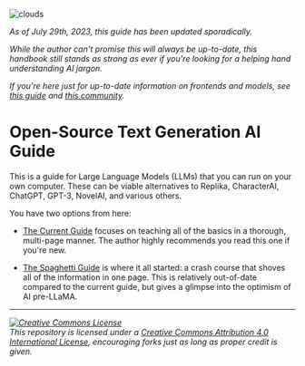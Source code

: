 ![clouds](https://user-images.githubusercontent.com/55674863/233225413-72efd34a-1cfa-4f49-b100-01d6c40287ec.jpg)

*As of July 29th, 2023, this guide has been updated sporadically.*

*While the author can't promise this will always be up-to-date, this handbook still stands as strong as ever if you're looking for a helping hand understanding AI jargon.*

*If you're here just for up-to-date information on frontends and models, see [this guide](https://github.com/underlines/awesome-marketing-datascience/blob/master/README.md) and [this community](https://old.reddit.com/r/LocalLLaMA/).*

# Open-Source Text Generation AI Guide

This is a guide for Large Language Models (LLMs) that you can run on your own computer. These can be viable alternatives to Replika, CharacterAI, ChatGPT, GPT-3, NovelAI, and various others.

You have two options from here:

- [The Current Guide](https://github.com/Crataco/ai-guide/blob/main/guide/frontends.md) focuses on teaching all of the basics in a thorough, multi-page manner. The author highly recommends you read this one if you're new.
 
- [The Spaghetti Guide](https://github.com/Crataco/ai-guide/blob/main/guide/original.md) is where it all started: a crash course that shoves all of the information in one page. This is relatively out-of-date compared to the current guide, but gives a glimpse into the optimism of AI pre-LLaMA.

* * *

_<a rel="license" href="http://creativecommons.org/licenses/by/4.0/"><img alt="Creative Commons License" style="border-width:0" src="https://i.creativecommons.org/l/by/4.0/88x31.png" /></a><br />This repository is licensed under a <a rel="license" href="http://creativecommons.org/licenses/by/4.0/">Creative Commons Attribution 4.0 International License</a>, encouraging forks just as long as proper credit is given._
